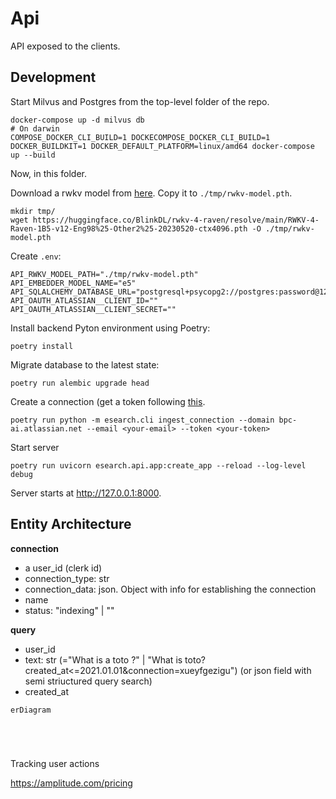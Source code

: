 # Api

API exposed to the clients.

## Development

Start Milvus and Postgres from the top-level folder of the repo.

```
docker-compose up -d milvus db
# On darwin
COMPOSE_DOCKER_CLI_BUILD=1 DOCKECOMPOSE_DOCKER_CLI_BUILD=1 DOCKER_BUILDKIT=1 DOCKER_DEFAULT_PLATFORM=linux/amd64 docker-compose up --build
```

Now, in this folder.

Download a rwkv model from [here](https://huggingface.co/BlinkDL/rwkv-4-raven/blob/main/RWKV-4-Raven-1B5-v12-Eng98%25-Other2%25-20230520-ctx4096.pth).
Copy it to `./tmp/rwkv-model.pth`.

```
mkdir tmp/
wget https://huggingface.co/BlinkDL/rwkv-4-raven/resolve/main/RWKV-4-Raven-1B5-v12-Eng98%25-Other2%25-20230520-ctx4096.pth -O ./tmp/rwkv-model.pth
```

Create `.env`:

```
API_RWKV_MODEL_PATH="./tmp/rwkv-model.pth"
API_EMBEDDER_MODEL_NAME="e5"
API_SQLALCHEMY_DATABASE_URL="postgresql+psycopg2://postgres:password@127.0.0.1:5432/esearch"
API_OAUTH_ATLASSIAN__CLIENT_ID=""
API_OAUTH_ATLASSIAN__CLIENT_SECRET=""
```

Install backend Pyton environment using Poetry:

```console
poetry install
```

Migrate database to the latest state:

```console
poetry run alembic upgrade head
```

Create a connection (get a token following [this](https://support.atlassian.com/atlassian-account/docs/manage-api-tokens-for-your-atlassian-account/).

```console
poetry run python -m esearch.cli ingest_connection --domain bpc-ai.atlassian.net --email <your-email> --token <your-token>
```

Start server

```console
poetry run uvicorn esearch.api.app:create_app --reload --log-level debug
```

Server starts at http://127.0.0.1:8000.

## Entity Architecture

**connection**

- a user_id (clerk id)
- connection_type: str
- connection_data: json. Object with info for establishing the connection
- name
- status: "indexing" | ""

**query**

- user_id
- text: str (="What is a toto ?" | "What is toto?created_at<=2021.01.01&connection=xueyfgezigu") (or json field with semi striuctured query search)
- created_at

```mermaid
erDiagram





```

Tracking user actions

https://amplitude.com/pricing
